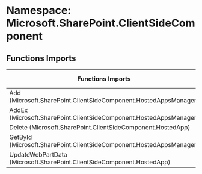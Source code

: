 # Namespace: Microsoft.SharePoint.ClientSideComponent

## Functions Imports

Functions Imports | SPO | SP 2019 | SP 2016 | SP 2013
----------|:---:|:-------:|:-------:|:-------:
Add (Microsoft.SharePoint.ClientSideComponent.HostedAppsManager) | ✅ | ❌ | ❌ | ❌
AddEx (Microsoft.SharePoint.ClientSideComponent.HostedAppsManager) | ✅ | ❌ | ❌ | ❌
Delete (Microsoft.SharePoint.ClientSideComponent.HostedApp) | ✅ | ❌ | ❌ | ❌
GetById (Microsoft.SharePoint.ClientSideComponent.HostedAppsManager) | ✅ | ❌ | ❌ | ❌
UpdateWebPartData (Microsoft.SharePoint.ClientSideComponent.HostedApp) | ✅ | ❌ | ❌ | ❌